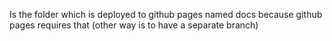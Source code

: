 Is the folder which is deployed to github pages
named docs because github pages requires that (other way is to have a separate branch)